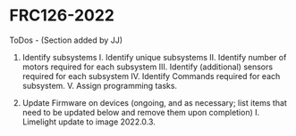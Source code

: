 # FRC126-2022

ToDos - (Section added by JJ)

1. Identify subsystems
  I. Identify unique subsystems
  II. Identify number of motors required for each subsystem
  III. Identify (additional) sensors required for each subsystem
  IV. Identify Commands required for each subsystem.
  V. Assign programming tasks.
  
2. Update Firmware on devices (ongoing, and as necessary; list items that need to be updated below and remove them upon completion)
  I. Limelight update to image 2022.0.3.
